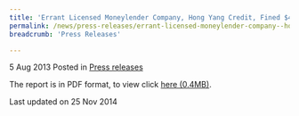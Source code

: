 ```yaml
---
title: 'Errant Licensed Moneylender Company, Hong Yang Credit, Fined $48,000 - Press Release'
permalink: /news/press-releases/errant-licensed-moneylender-company--hong-yang-credit--fined--48
breadcrumb: 'Press Releases'

---
```




5 Aug 2013 Posted in [Press releases](/news/press-releases)

The report is in PDF format, to view click [here (0.4MB)](/files/news/press-releases/2013/08/PressReleaseConvictionAndSentencingOfHongYangCredit.pdf).

<p class="right-side-updated">Last updated on 25 Nov 2014</p>


